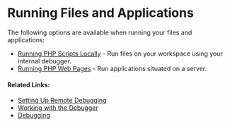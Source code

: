 # Running Files and Applications

<!--context:running_files_and_applications-->

The following options are available when running your files and applications:

 * [Running PHP Scripts Locally](008-running_php_scripts_locally.md) - Run files on your workspace using your internal debugger.
 * [Running PHP Web Pages](024-running_php_web_pages.md) - Run applications situated on a server.

<!--links-start-->

#### Related Links:

 * [Setting Up Remote Debugging](../../024-tasks/152-debugging/048-troubleshooting_remote_debugging/000-index.md)
 * [Working with the Debugger](../../008-getting_started/016-basic_tutorial/024-working_with_the_debugger.md)
 * [Debugging](../../024-tasks/152-debugging/000-index.md)

<!--links-end-->
